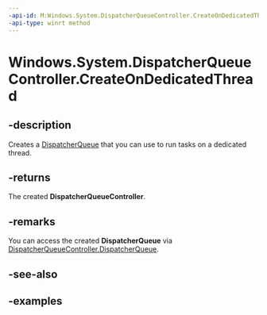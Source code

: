 ```yaml
---
-api-id: M:Windows.System.DispatcherQueueController.CreateOnDedicatedThread
-api-type: winrt method
---
```


<!-- Method syntax.
public DispatcherQueueController DispatcherQueueController.CreateOnDedicatedThread()
-->

# Windows.System.DispatcherQueueController.CreateOnDedicatedThread

## -description
Creates a [DispatcherQueue](dispatcherqueue.md) that you can use to run tasks on a dedicated thread.

## -returns
The created **DispatcherQueueController**.

## -remarks
You can access the created **DispatcherQueue** via [DispatcherQueueController.DispatcherQueue](dispatcherqueuecontroller_dispatcherqueue.md).

## -see-also

## -examples
